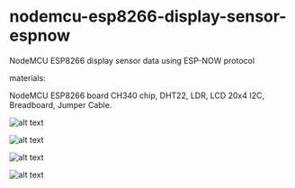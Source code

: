 # nodemcu-esp8266-display-sensor-espnow
NodeMCU ESP8266 display sensor data using ESP-NOW protocol


materials:

NodeMCU ESP8266 board CH340 chip, DHT22, LDR, LCD 20x4 I2C, Breadboard, Jumper Cable.

![alt text](https://github.com/jenizar/nodemcu-esp8266-display-sensor-espnow-/blob/main/screenshot/image1.jpg)

![alt text](https://github.com/jenizar/nodemcu-esp8266-display-sensor-espnow-/blob/main/screenshot/image2.jpg)

![alt text](https://github.com/jenizar/nodemcu-esp8266-display-sensor-espnow-/blob/main/screenshot/image3.jpg)

![alt text](https://github.com/jenizar/nodemcu-esp8266-display-sensor-espnow-/blob/main/screenshot/image4.png)
